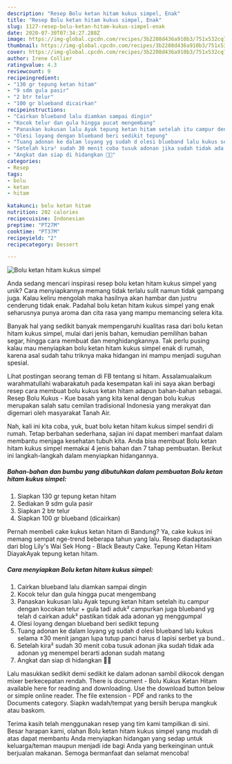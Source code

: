 ```yaml
---
description: "Resep Bolu ketan hitam kukus simpel, Enak"
title: "Resep Bolu ketan hitam kukus simpel, Enak"
slug: 1127-resep-bolu-ketan-hitam-kukus-simpel-enak
date: 2020-07-30T07:34:27.288Z
image: https://img-global.cpcdn.com/recipes/3b2208d436a910b3/751x532cq70/bolu-ketan-hitam-kukus-simpel-foto-resep-utama.jpg
thumbnail: https://img-global.cpcdn.com/recipes/3b2208d436a910b3/751x532cq70/bolu-ketan-hitam-kukus-simpel-foto-resep-utama.jpg
cover: https://img-global.cpcdn.com/recipes/3b2208d436a910b3/751x532cq70/bolu-ketan-hitam-kukus-simpel-foto-resep-utama.jpg
author: Irene Collier
ratingvalue: 4.3
reviewcount: 9
recipeingredient:
- "130 gr tepung ketan hitam"
- "9 sdm gula pasir"
- "2 btr telur"
- "100 gr blueband dicairkan"
recipeinstructions:
- "Cairkan blueband lalu diamkan sampai dingin"
- "Kocok telur dan gula hingga pucat mengembang"
- "Panaskan kukusan lalu Ayak tepung ketan hitam setelah itu campur dengan kocokan telur + gula tadi aduk² campurkan juga blueband yg telah d cairkan aduk² pastikan tidak ada adonan yg menggumpal"
- "Olesi loyang dengan blueband beri sedikit tepung"
- "Tuang adonan ke dalam loyang yg sudah d olesi blueband lalu kukus selama ±30 menit jangan lupa tutup panci harus d lapisi serbet ya bund.."
- "Setelah kira² sudah 30 menit coba tusuk adonan jika sudah tidak ada adonan yg menempel berarti adonan sudah matang"
- "Angkat dan siap di hidangkan 👏😅"
categories:
- Resep
tags:
- bolu
- ketan
- hitam

katakunci: bolu ketan hitam 
nutrition: 202 calories
recipecuisine: Indonesian
preptime: "PT27M"
cooktime: "PT37M"
recipeyield: "2"
recipecategory: Dessert

---
```



![Bolu ketan hitam kukus simpel](https://img-global.cpcdn.com/recipes/3b2208d436a910b3/751x532cq70/bolu-ketan-hitam-kukus-simpel-foto-resep-utama.jpg)

Anda sedang mencari inspirasi resep bolu ketan hitam kukus simpel yang unik? Cara menyiapkannya memang tidak terlalu sulit namun tidak gampang juga. Kalau keliru mengolah maka hasilnya akan hambar dan justru cenderung tidak enak. Padahal bolu ketan hitam kukus simpel yang enak seharusnya punya aroma dan cita rasa yang mampu memancing selera kita.

Banyak hal yang sedikit banyak mempengaruhi kualitas rasa dari bolu ketan hitam kukus simpel, mulai dari jenis bahan, kemudian pemilihan bahan segar, hingga cara membuat dan menghidangkannya. Tak perlu pusing kalau mau menyiapkan bolu ketan hitam kukus simpel enak di rumah, karena asal sudah tahu triknya maka hidangan ini mampu menjadi suguhan spesial.

Lihat postingan seorang teman di FB tentang si hitam. Assalamualaikum warahmatullahi wabarakatuh pada kesempatan kali ini saya akan berbagi resep cara membuat bolu kukus ketan hitam adapun bahan-bahan sebagai. Resep Bolu Kukus - Kue basah yang kita kenal dengan bolu kukus merupakan salah satu cemilan tradisional Indonesia yang merakyat dan digemari oleh masyarakat Tanah Air.


Nah, kali ini kita coba, yuk, buat bolu ketan hitam kukus simpel sendiri di rumah. Tetap berbahan sederhana, sajian ini dapat memberi manfaat dalam membantu menjaga kesehatan tubuh kita. Anda bisa membuat Bolu ketan hitam kukus simpel memakai 4 jenis bahan dan 7 tahap pembuatan. Berikut ini langkah-langkah dalam menyiapkan hidangannya.

<!--inarticleads1-->

##### Bahan-bahan dan bumbu yang dibutuhkan dalam pembuatan Bolu ketan hitam kukus simpel:

1. Siapkan 130 gr tepung ketan hitam
1. Sediakan 9 sdm gula pasir
1. Siapkan 2 btr telur
1. Siapkan 100 gr blueband (dicairkan)


Pernah membeli cake kukus ketan hitam di Bandung? Ya, cake kukus ini memang sempat nge-trend beberapa tahun yang lalu. Resep diadaptasikan dari blog Lily&#39;s Wai Sek Hong - Black Beauty Cake. Tepung Ketan Hitam DiayakAyak tepung ketan hitam. 

<!--inarticleads2-->

##### Cara menyiapkan Bolu ketan hitam kukus simpel:

1. Cairkan blueband lalu diamkan sampai dingin
1. Kocok telur dan gula hingga pucat mengembang
1. Panaskan kukusan lalu Ayak tepung ketan hitam setelah itu campur dengan kocokan telur + gula tadi aduk² campurkan juga blueband yg telah d cairkan aduk² pastikan tidak ada adonan yg menggumpal
1. Olesi loyang dengan blueband beri sedikit tepung
1. Tuang adonan ke dalam loyang yg sudah d olesi blueband lalu kukus selama ±30 menit jangan lupa tutup panci harus d lapisi serbet ya bund..
1. Setelah kira² sudah 30 menit coba tusuk adonan jika sudah tidak ada adonan yg menempel berarti adonan sudah matang
1. Angkat dan siap di hidangkan 👏😅


Lalu masukkan sedikit demi sedikit ke dalam adonan sambil dikocok dengan mixer berkecepatan rendah. There is document - Bolu Kukus Ketan Hitam available here for reading and downloading. Use the download button below or simple online reader. The file extension - PDF and ranks to the Documents category. Siapkn wadah/tempat yang bersih berupa mangkuk atau baskom. 

Terima kasih telah menggunakan resep yang tim kami tampilkan di sini. Besar harapan kami, olahan Bolu ketan hitam kukus simpel yang mudah di atas dapat membantu Anda menyiapkan hidangan yang sedap untuk keluarga/teman maupun menjadi ide bagi Anda yang berkeinginan untuk berjualan makanan. Semoga bermanfaat dan selamat mencoba!
